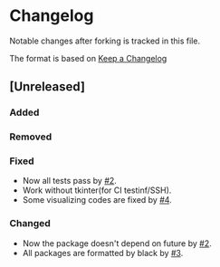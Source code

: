 # Changelog

Notable changes after forking is tracked in this file.

The format is based on [Keep a Changelog](http://keepachangelog.com/en/1.0.0/)

## [Unreleased]

### Added

### Removed

### Fixed
* Now all tests pass by [#2](https://github.com/kngwyu/rlpy3/pull/2).
* Work without tkinter(for CI testinf/SSH).
* Some visualizing codes are fixed by [#4](https://github.com/kngwyu/rlpy3/pull/4).

### Changed
* Now the package doesn't depend on future by [#2](https://github.com/kngwyu/rlpy3/pull/2).
* All packages are formatted by black by [#3](https://github.com/kngwyu/rlpy3/pull/3).
